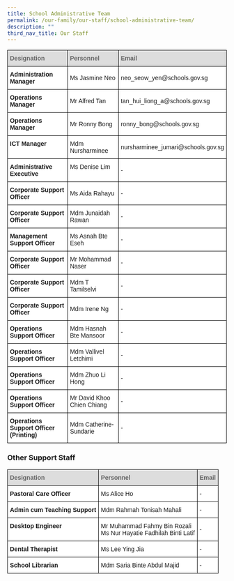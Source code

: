 ```yaml
---
title: School Administrative Team
permalink: /our-family/our-staff/school-administrative-team/
description: ""
third_nav_title: Our Staff
---
```

<style type="text/css">
.tg  {border-collapse:collapse;border-spacing:0;}
.tg td{border-color:black;border-style:solid;border-width:1px;font-family:Arial, sans-serif;font-size:14px;
  overflow:hidden;padding:10px 5px;word-break:normal;}
.tg th{border-color:black;border-style:solid;border-width:1px;font-family:Arial, sans-serif;font-size:14px;
  font-weight:normal;overflow:hidden;padding:10px 5px;word-break:normal;}
.tg .tg-f8vp{background-color:#DDD;color:#666;font-weight:normal;text-align:left;vertical-align:middle}
.tg .tg-dgl5{background-color:#FFF;font-weight:normal;text-align:left;vertical-align:top}
.tg .tg-zr06{background-color:#FFF;text-align:left;vertical-align:middle}
.tg .tg-ktyi{background-color:#FFF;text-align:left;vertical-align:top}
</style>
<table class="tg">
<thead>
  <tr>
    <th class="tg-f8vp"><span style="color:#666;background-color:#DDD">Designation</span></th>
    <th class="tg-f8vp"><span style="color:#666;background-color:#DDD">Personnel</span></th>
    <th class="tg-f8vp"><span style="color:#666;background-color:#DDD">Email</span></th>
  </tr>
</thead>
<tbody>
  <tr>
    <td class="tg-dgl5">Administration Manager</td>
    <td class="tg-zr06">Ms Jasmine Neo</td>
    <td class="tg-zr06">neo_seow_yen@schools.gov.sg<br></td>
  </tr>
  <tr>
    <td class="tg-dgl5">Operations Manager</td>
    <td class="tg-zr06">Mr Alfred Tan<br></td>
    <td class="tg-zr06">tan_hui_liong_a@schools.gov.sg</td>
  </tr>
  <tr>
    <td class="tg-dgl5">Operations Manager</td>
    <td class="tg-zr06">Mr Ronny Bong</td>
    <td class="tg-zr06">ronny_bong@schools.gov.sg<br></td>
  </tr>
  <tr>
    <td class="tg-dgl5">ICT Manager</td>
    <td class="tg-zr06">Mdm Nursharminee </td>
    <td class="tg-zr06">nursharminee_jumari@schools.gov.sg<br></td>
  </tr>
  <tr>
    <td class="tg-dgl5">Administrative Executive </td>
    <td class="tg-ktyi">Ms Denise Lim<br></td>
    <td class="tg-zr06">- <br></td>
  </tr>
  <tr>
    <td class="tg-dgl5">Corporate Support Officer</td>
    <td class="tg-zr06">Ms Aida Rahayu<br></td>
    <td class="tg-zr06">- <br></td>
  </tr>
  <tr>
    <td class="tg-dgl5">Corporate Support Officer</td>
    <td class="tg-zr06">Mdm Junaidah Rawan<br></td>
    <td class="tg-zr06">- <br></td>
  </tr>
  <tr>
    <td class="tg-dgl5">Management Support Officer</td>
    <td class="tg-zr06">Ms Asnah Bte Eseh<br></td>
    <td class="tg-zr06">- <br></td>
  </tr>
  <tr>
    <td class="tg-dgl5">Corporate Support Officer<br></td>
    <td class="tg-zr06">Mr Mohammad Naser<br></td>
    <td class="tg-zr06">- <br></td>
  </tr>
  <tr>
    <td class="tg-dgl5">Corporate Support Officer<br></td>
    <td class="tg-zr06">Mdm T Tamilselvi<br></td>
    <td class="tg-zr06">- <br></td>
  </tr>
  <tr>
    <td class="tg-dgl5">Corporate Support Officer</td>
    <td class="tg-zr06">Mdm Irene Ng <br></td>
    <td class="tg-zr06">-</td>
  </tr>
  <tr>
    <td class="tg-dgl5">Operations Support Officer</td>
    <td class="tg-zr06">Mdm Hasnah Bte Mansoor<br></td>
    <td class="tg-zr06">-</td>
  </tr>
  <tr>
    <td class="tg-dgl5">Operations Support Officer</td>
    <td class="tg-zr06">Mdm Vallivel Letchimi<br></td>
    <td class="tg-zr06">-</td>
  </tr>
  <tr>
    <td class="tg-dgl5">Operations Support Officer</td>
    <td class="tg-zr06">Mdm Zhuo Li Hong<br></td>
    <td class="tg-zr06">-</td>
  </tr>
  <tr>
    <td class="tg-dgl5">Operations Support Officer<br></td>
    <td class="tg-ktyi">Mr David Khoo Chien Chiang<br></td>
    <td class="tg-zr06">-  </td>
  </tr>
  <tr>
    <td class="tg-dgl5">Operations Support Officer (Printing)</td>
    <td class="tg-zr06">Mdm Catherine-Sundarie</td>
    <td class="tg-zr06">- </td>
  </tr>
</tbody>
</table>

### Other Support Staff

<style type="text/css">
.tg  {border-collapse:collapse;border-spacing:0;}
.tg td{border-color:black;border-style:solid;border-width:1px;font-family:Arial, sans-serif;font-size:14px;
  overflow:hidden;padding:10px 5px;word-break:normal;}
.tg th{border-color:black;border-style:solid;border-width:1px;font-family:Arial, sans-serif;font-size:14px;
  font-weight:normal;overflow:hidden;padding:10px 5px;word-break:normal;}
.tg .tg-f8vp{background-color:#DDD;color:#666;font-weight:bold;text-align:left;vertical-align:middle}
.tg .tg-dgl5{background-color:#FFF;font-weight:bold;text-align:left;vertical-align:top}
.tg .tg-zr06{background-color:#FFF;text-align:left;vertical-align:middle}
</style>
<table class="tg">
<thead>
  <tr>
    <th class="tg-f8vp"><span style="color:#666;background-color:#DDD">Designation</span></th>
    <th class="tg-f8vp"><span style="color:#666;background-color:#DDD">Personnel</span></th>
    <th class="tg-f8vp"><span style="color:#666;background-color:#DDD">Email</span></th>
  </tr>
</thead>
<tbody>
  <tr>
    <td class="tg-dgl5">Pastoral Care Officer<br></td>
    <td class="tg-zr06">Ms Alice Ho</td>
    <td class="tg-zr06">-</td>
  </tr>
  <tr>
    <td class="tg-dgl5">Admin cum Teaching Support</td>
    <td class="tg-zr06">Mdm Rahmah Tonisah Mahali</td>
    <td class="tg-zr06">-</td>
  </tr>
  <tr>
    <td class="tg-dgl5">Desktop Engineer<br></td>
    <td class="tg-zr06">Mr Muhammad Fahmy Bin Rozali<br>Ms Nur Hayatie Fadhilah Binti Latif</td>
    <td class="tg-zr06">-</td>
  </tr>
  <tr>
    <td class="tg-dgl5">Dental Therapist<br></td>
    <td class="tg-zr06">Ms Lee Ying Jia</td>
    <td class="tg-zr06">-</td>
  </tr>
  <tr>
    <td class="tg-dgl5">School Librarian<br></td>
    <td class="tg-zr06">Mdm Saria Binte Abdul Majid</td>
    <td class="tg-zr06">-</td>
  </tr>
</tbody>
</table>